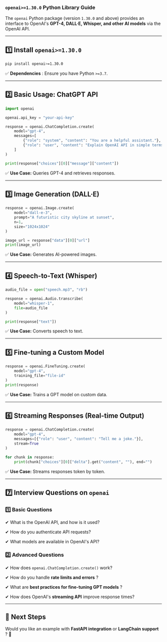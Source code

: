 ### **`openai>=1.30.0` Python Library Guide**

The `openai` Python package (version `1.30.0` and above) provides an interface to OpenAI's **GPT-4, DALL·E, Whisper, and other AI models** via the OpenAI API.

---

## **1️⃣ Install `openai>=1.30.0`**

```bash
pip install openai>=1.30.0
```

✅  **Dependencies** : Ensure you have Python `>=3.7`.

---

## **2️⃣ Basic Usage: ChatGPT API**

```python
import openai

openai.api_key = "your-api-key"

response = openai.ChatCompletion.create(
    model="gpt-4",
    messages=[
        {"role": "system", "content": "You are a helpful assistant."},
        {"role": "user", "content": "Explain OpenAI API in simple terms."}
    ]
)

print(response["choices"][0]["message"]["content"])
```

✅ **Use Case:** Queries GPT-4 and retrieves responses.

---

## **3️⃣ Image Generation (DALL·E)**

```python
response = openai.Image.create(
    model="dall-e-3",
    prompt="A futuristic city skyline at sunset",
    n=1,
    size="1024x1024"
)

image_url = response["data"][0]["url"]
print(image_url)
```

✅ **Use Case:** Generates AI-powered images.

---

## **4️⃣ Speech-to-Text (Whisper)**

```python
audio_file = open("speech.mp3", "rb")

response = openai.Audio.transcribe(
    model="whisper-1",
    file=audio_file
)

print(response["text"])
```

✅ **Use Case:** Converts speech to text.

---

## **5️⃣ Fine-tuning a Custom Model**

```python
response = openai.FineTuning.create(
    model="gpt-4",
    training_file="file-id"
)
print(response)
```

✅ **Use Case:** Trains a GPT model on custom data.

---

## **6️⃣ Streaming Responses (Real-time Output)**

```python
response = openai.ChatCompletion.create(
    model="gpt-4",
    messages=[{"role": "user", "content": "Tell me a joke."}],
    stream=True
)

for chunk in response:
    print(chunk["choices"][0]["delta"].get("content", ""), end="")
```

✅ **Use Case:** Streams responses token by token.

---

## **7️⃣ Interview Questions on `openai`**

### **1️⃣ Basic Questions**

✔ What is the OpenAI API, and how is it used?

✔ How do you authenticate API requests?

✔ What models are available in OpenAI's API?

### **2️⃣ Advanced Questions**

✔ How does `openai.ChatCompletion.create()` work?

✔ How do you handle  **rate limits and errors** ?

✔ What are  **best practices for fine-tuning GPT models** ?

✔ How does OpenAI's **streaming API** improve response times?

---

## **🚀 Next Steps**

Would you like an example with **FastAPI integration** or  **LangChain support** ? 🎯
